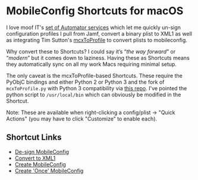 # MobileConfig Shortcuts for macOS

I love moof IT's [set of Automator services](https://github.com/moofit/mobileconfig_automator) which let me quickly un-sign configuration profiles I pull from Jamf, convert a binary plist to XML1 as well as integrating Tim Sutton's [mcxToProfile](https://github.com/timsutton/mcxToProfile/blob/master/mcxToProfile.py) to convert plists to mobileconfig.

Why convert these to Shortcuts? I could say it’s “_the way forward_” or “_modern_” but it comes down to laziness. Having these as Shortcuts means they automatically sync on all my work Macs requiring minimal setup.

The only caveat is the mcxToProfile-based Shortcuts. These require the PyObjC bindings and either Python 2 or Python 3 and the fork of `mcxToProfile.py` with Python 3 compatibility via [this repo](https://github.com/owenwater/mcxToProfile). I've pointed the python script to `/usr/local/bin` which can obviously be modified in the Shortcut.

Note: These are available when right-clicking a config/plist -> "Quick Actions" (you may have to click "Customize" to enable each).

## Shortcut Links

- [De-sign MobileConfig](https://www.icloud.com/shortcuts/bac8340b6883488587cb5df7d78e2a0b)
- [Convert to XML1](https://www.icloud.com/shortcuts/b12c500a13c74924b6ffaa1249651430)
- [Create MobileConfig](https://www.icloud.com/shortcuts/8f02d4098bcc4bb4a6b4b544d816b48d)
- [Create 'Once' MobileConfig](https://www.icloud.com/shortcuts/0850c427413c4d0b9eff054740e0a4ca)
